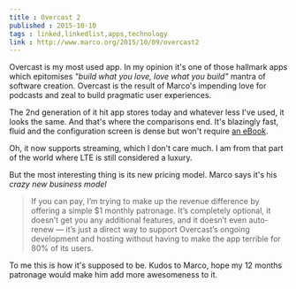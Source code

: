 ```yaml
---
title : Overcast 2
published : 2015-10-10
tags : linked,linkedlist,apps,technology
link : http://www.marco.org/2015/10/09/overcast2
---
```


Overcast is my most used app. In my opinion it's one of those hallmark apps which epitomises *"build what you love, love what you build"* mantra of software creation. Overcast is the result of Marco's impending love for podcasts and zeal to build pragmatic user experiences.

The 2nd generation of it hit app stores today and whatever less I've used, it looks the same. And that's where the comparisons end. It's blazingly fast, fluid and the configuration screen is dense but won't require [an eBook](http://www.imore.com/our-apple-music-ultimate-guide-ebook-available-now).

Oh, it now supports streaming, which I don't care much. I am from that part of the world where LTE is still considered a luxury.

But the most interesting thing is its new pricing model. Marco says it's his *crazy new business model*

>If you can pay, I’m trying to make up the revenue difference by offering a simple $1 monthly patronage. It’s completely optional, it doesn’t get you any additional features, and it doesn’t even auto-renew — it’s just a direct way to support Overcast’s ongoing development and hosting without having to make the app terrible for 80% of its users.

To me this is how it's supposed to be. Kudos to Marco, hope my 12 months patronage would make him add more awesomeness to it.